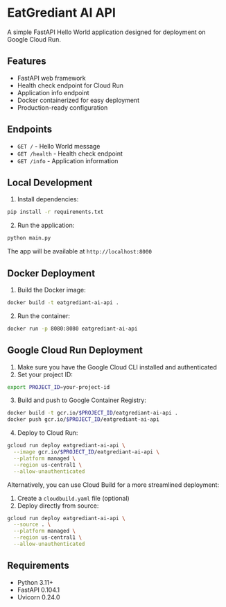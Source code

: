 # EatGrediant AI API

A simple FastAPI Hello World application designed for deployment on Google Cloud Run.

## Features

- FastAPI web framework
- Health check endpoint for Cloud Run
- Application info endpoint
- Docker containerized for easy deployment
- Production-ready configuration

## Endpoints

- `GET /` - Hello World message
- `GET /health` - Health check endpoint
- `GET /info` - Application information

## Local Development

1. Install dependencies:
```bash
pip install -r requirements.txt
```

2. Run the application:
```bash
python main.py
```

The app will be available at `http://localhost:8000`

## Docker Deployment

1. Build the Docker image:
```bash
docker build -t eatgrediant-ai-api .
```

2. Run the container:
```bash
docker run -p 8080:8080 eatgrediant-ai-api
```

## Google Cloud Run Deployment

1. Make sure you have the Google Cloud CLI installed and authenticated
2. Set your project ID:
```bash
export PROJECT_ID=your-project-id
```

3. Build and push to Google Container Registry:
```bash
docker build -t gcr.io/$PROJECT_ID/eatgrediant-ai-api .
docker push gcr.io/$PROJECT_ID/eatgrediant-ai-api
```

4. Deploy to Cloud Run:
```bash
gcloud run deploy eatgrediant-ai-api \
  --image gcr.io/$PROJECT_ID/eatgrediant-ai-api \
  --platform managed \
  --region us-central1 \
  --allow-unauthenticated
```

Alternatively, you can use Cloud Build for a more streamlined deployment:

1. Create a `cloudbuild.yaml` file (optional)
2. Deploy directly from source:
```bash
gcloud run deploy eatgrediant-ai-api \
  --source . \
  --platform managed \
  --region us-central1 \
  --allow-unauthenticated
```

## Requirements

- Python 3.11+
- FastAPI 0.104.1
- Uvicorn 0.24.0
